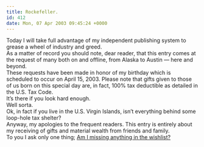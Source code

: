 ```yaml
---
title: Rockefeller.
id: 412
date: Mon, 07 Apr 2003 09:45:24 +0000
---
```


Today I will take full advantage of my independent publishing system to grease a wheel of industry and greed.  
 As a matter of record you should note, dear reader, that this entry comes at the request of many both on and offline, from Alaska to Austin — here and beyond.  
 These requests have been made in honor of my birthday which is scheduled to occur on April 15, 2003. Please note that gifts given to those of us born on this special day are, in fact, 100% tax deductible as detailed in the <span class="caps">U.S.</span> Tax Code.  
 It’s there if you look hard enough.  
 Well sorta.  
 Ok, in fact if you live in the <span class="caps">U.S.</span> Virgin Islands, isn’t everything behind some loop-hole tax shelter?  
 Anyway, my apologies to the frequent readers. This entry is entirely about my receiving of gifts and material wealth from friends and family.  
 To you I ask only one thing; [Am I missing anything in the wishlist?](http://www.amazon.com/exec/obidos/registry/3DXT5N5N70082/ref%3Dwl%5Fs%5F3/102-9865712-6335342)


